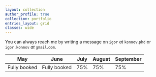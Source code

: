 ```yaml
---
layout: collection
author_profile: true
collection: portfolio
entries_layout: grid
classes: wide
---
```


You can always reach me by writing a message on
`igor` *at* `konnov`.`phd` or
`igor.konnov` *at* `gmail`.`com`.

|  May         |  June        | July | August | September |
| ------------ | ------------ | ---- | ------ | --------- |
| Fully booked | Fully booked | 75%  | 75%    | 75%       |

<br>
<br>

